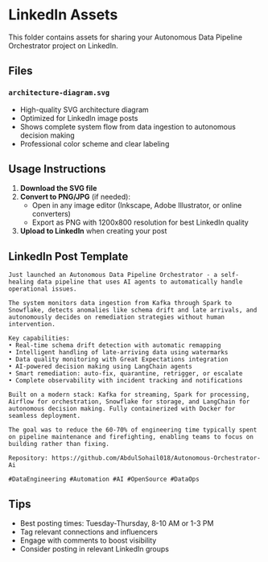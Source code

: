 # LinkedIn Assets

This folder contains assets for sharing your Autonomous Data Pipeline Orchestrator project on LinkedIn.

## Files

### `architecture-diagram.svg`
- High-quality SVG architecture diagram
- Optimized for LinkedIn image posts
- Shows complete system flow from data ingestion to autonomous decision making
- Professional color scheme and clear labeling

## Usage Instructions

1. **Download the SVG file**
2. **Convert to PNG/JPG** (if needed):
   - Open in any image editor (Inkscape, Adobe Illustrator, or online converters)
   - Export as PNG with 1200x800 resolution for best LinkedIn quality
3. **Upload to LinkedIn** when creating your post

## LinkedIn Post Template

```
Just launched an Autonomous Data Pipeline Orchestrator - a self-healing data pipeline that uses AI agents to automatically handle operational issues.

The system monitors data ingestion from Kafka through Spark to Snowflake, detects anomalies like schema drift and late arrivals, and autonomously decides on remediation strategies without human intervention.

Key capabilities:
• Real-time schema drift detection with automatic remapping
• Intelligent handling of late-arriving data using watermarks
• Data quality monitoring with Great Expectations integration
• AI-powered decision making using LangChain agents
• Smart remediation: auto-fix, quarantine, retrigger, or escalate
• Complete observability with incident tracking and notifications

Built on a modern stack: Kafka for streaming, Spark for processing, Airflow for orchestration, Snowflake for storage, and LangChain for autonomous decision making. Fully containerized with Docker for seamless deployment.

The goal was to reduce the 60-70% of engineering time typically spent on pipeline maintenance and firefighting, enabling teams to focus on building rather than fixing.

Repository: https://github.com/AbdulSohail018/Autonomous-Orchestrator-Ai

#DataEngineering #Automation #AI #OpenSource #DataOps
```

## Tips

- Best posting times: Tuesday-Thursday, 8-10 AM or 1-3 PM
- Tag relevant connections and influencers
- Engage with comments to boost visibility
- Consider posting in relevant LinkedIn groups